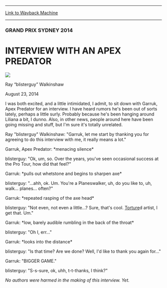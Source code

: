 
---
[Link to Wayback Machine](https://web.archive.org/web/20140831045307/http://magic.wizards.com/en/events/coverage/gpsyd14/garruk)

[_metadata_:description]:- "I was both excited, and a little intimidated, I admit, to sit down with Garruk, Apex Predator for an interview. I have heard rumors he's been out of sorts lately, perhaps a little surly. Probably because he's been hanging around Liliana a bit, I dunno. Also, in other news, people around here have been going missing and stuff, but I'm sure it's totally unrelated. Ray `blisterguy` Walkinshaw: `Garruk, let me start by thanking you for agreeing to do this interview with me, it really means a lot.`  Garruk, Apex Predator: *menacing silence*"
[_metadata_:generator]:- "Drupal 7 (http://drupal.org)"
[_metadata_:node]:- "261526"
[_metadata_:publish_date]:- "2014-08-23"
[_metadata_:source]:- "div-main"
[_metadata_:title]:- "INTERVIEW WITH AN APEX PREDATOR"
[_metadata_:wayback_capture_timestamp]:- "2014-08-31 04:53:07"
[_metadata_:wayback_raw_url]:- "https://web.archive.org/web/20140831045307id_/http://magic.wizards.com/en/events/coverage/gpsyd14/garruk"
[_metadata_:wayback_url]:- "http://magic.wizards.com/en/events/coverage/gpsyd14/garruk"
---





### GRAND PRIX SYDNEY 2014


INTERVIEW WITH AN APEX PREDATOR
===============================



![](https://media.magic.wizards.com/styles/auth_small/public/images/person/blisterguy_icon_1.jpg)

Ray “blisterguy” Walkinshaw




August 23, 2014
 











 I was both excited, and a little intimidated, I admit, to sit down with Garruk, Apex Predator for an interview. I have heard rumors he's been out of sorts lately, perhaps a little surly. Probably because he's been hanging around Liliana a bit, I dunno. Also, in other news, people around here have been going missing and stuff, but I'm sure it's totally unrelated.



Ray "blisterguy" Walkinshaw: "Garruk, let me start by thanking you for agreeing to do this interview with me, it really means a lot."



 Garruk, Apex Predator: \*menacing silence\*



blisterguy: "Ok, um, so. Over the years, you've seen occasional success at the Pro Tour, how did that feel?"


Garruk: \*pulls out whetstone and begins to sharpen axe\*


blisterguy: "...ahh, ok. Um. You're a Planeswalker, uh, do you like to, uh, walk... planes... often?"


Garruk: \*repeated rasping of the axe head\*



 blisterguy: "Not even, not even a little...? Sure, that's cool. [Torture](http://gatherer.wizards.com/Pages/Card/Details.aspx?name=Torture)d artist, I get that. Um."



Garruk: \*low, barely audible rumbling in the back of the throat\*


blisterguy: "Oh I, err..."


Garruk: \*looks into the distance\*


blisterguy: "Is that time? Are we done? Well, I'd like to thank you again for..."


Garruk: "BIGGER GAME."


blisterguy: "S-s-sure, ok, uhh, t-t-thanks, I think?"





*No authors were harmed in the making of this interview. Yet.*

  






 
 




  







